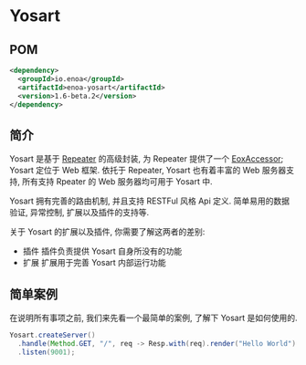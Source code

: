 
# Yosart

## POM

```xml
<dependency>
  <groupId>io.enoa</groupId>
  <artifactId>enoa-yosart</artifactId>
  <version>1.6-beta.2</version>
</dependency>
```

## 简介

Yosart 是基于 [Repeater](#Repeater) 的高级封装, 为 Repeater 提供了一个 [EoxAccessor](#EoxAccessor); Yosart 定位于 Web 框架. 依托于 Repeater, Yosart 也有着丰富的 Web 服务器支持, 所有支持 Rpeater 的 Web 服务器均可用于 Yosart 中.

Yosart 拥有完善的路由机制, 并且支持 RESTFul 风格 Api 定义. 简单易用的数据验证, 异常控制, 扩展以及插件的支持等.

关于 Yosart 的扩展以及插件, 你需要了解这两者的差别:

- 插件
  插件负责提供 Yosart 自身所没有的功能
- 扩展
  扩展用于完善 Yosart 内部运行功能


## 简单案例

在说明所有事项之前, 我们来先看一个最简单的案例, 了解下 Yosart 是如何使用的.

```java
Yosart.createServer()
  .handle(Method.GET, "/", req -> Resp.with(req).render("Hello World").end())
  .listen(9001);
```

